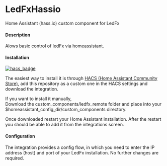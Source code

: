 # LedFxHassio
Home Assistant (hass.io) custom component for LedFx

#### Description
Alows basic control of ledFx via homeassistant.

#### Installation

[![hacs_badge](https://img.shields.io/badge/HACS-Custom-orange.svg)](https://github.com/custom-components/hacs)

The easiest way to install it is through [HACS (Home Assistant Community Store)](https://hacs.xyz/), add this repository as a custom one in the HACS settings and download the integration.

If you want to install it manually,  
Download the custom_components/ledfx_remote folder and place into your $homeassistant_config_dir/custom_components directory.

Once downloaded restart your Home Assistant installation.
After the restart you should be able to add it from the integrations screen.

#### Configuration

The integration provides a config flow, in which you need to enter the IP address (host) and port of your LedFx installation.
No further changes are required.
